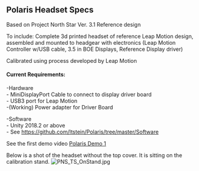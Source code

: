 ## Polaris Headset Specs

Based on Project North Star Ver. 3.1 Reference design

To include:
Complete 3d printed headset of reference Leap Motion design, assembled and mounted to headgear with electronics (Leap Motion Controller w/USB cable, 3.5 in BOE Displays, Reference Display driver)

Calibrated using process developed by Leap Motion

#### Current Requirements:
-Hardware  
	- MiniDisplayPort Cable to connect to display driver board  
	- USB3 port for Leap Motion  
	-(Working) Power adapter for Driver Board  

-Software  
	- Unity 2018.2 or above  
	- See https://github.com/ltstein/Polaris/tree/master/Software



See the first demo video [Polaris Demo 1](https://youtu.be/ja0qZbOFRDk "Initial Leap Tracking Demo")

Below is a shot of the headset without the top cover. It is sitting on the calibration stand.
![PNS_TS_OnStand.jpg]({{site.baseurl}}/imgs/PNS_TS_OnStand.jpg)
